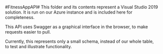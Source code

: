 #FitnessAppAPI#
This folder and its contents represent a Visual Studio 2019 solution. It is run on our Azure instance and is included here for completeness.

This API uses Swagger as a graphical interface in the browser, to make requests easier to pull.

Currently, this represents only a small schema, instead of our whole table, to test and illustrate functionality.



